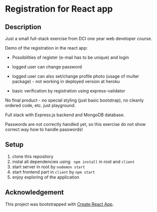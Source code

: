 # Registration for React app

## Description

Just a small full-stack exercise from DCI one year web developer course.

Demo of the registration in the react app:

- Possibilities of register (e-mail has to be unique) and login

- logged user can change password

- logged user can also set/change profile photo (usage of multer package) - not working in deployed version at heroku

- basic verification by registration using express-validator

No final product - no special styling (just basic bootstrap), no cleanly ordered code, etc. just playground.

Full stack with Express.js backend and MongoDB database.

Passwords are not correctly handled yet, so this exercise do not show correct way how to handle passwords!

## Setup

1. clone this repository
2. instal all dependencies using ` npm install` in root and `client`
3. start server in root by `nodemon start`
4. start frontend part in `client` by `npm start`
5. enjoy exploring of the application

## Acknowledgement

This project was bootstrapped with [Create React App](https://github.com/facebook/create-react-app).
